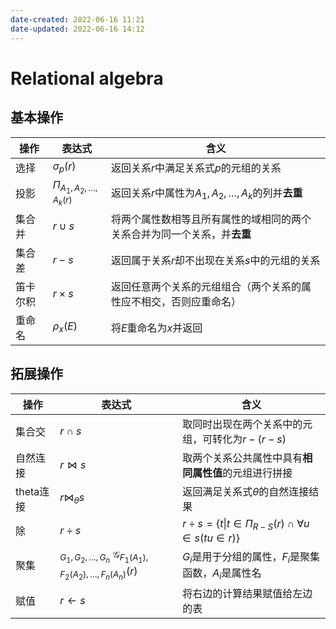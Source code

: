 ```yaml
---
date-created: 2022-06-16 11:21
date-updated: 2022-06-16 14:12
---
```


# Relational algebra

## 基本操作

| 操作   | 表达式                          | 含义                                      |
| ---- | ---------------------------- | --------------------------------------- |
| 选择   | $\sigma_p(r)$                | 返回关系$r$中满足关系式$p$的元组的关系                  |
| 投影   | $\Pi_{A_1,A_2,\dots,A_k(r)}$ | 返回关系$r$中属性为$A_1,A_2,\dots,A_k$的列并**去重** |
| 集合并  | $r\cup s$                    | 将两个属性数相等且所有属性的域相同的两个关系合并为同一个关系，并**去重**  |
| 集合差  | $r-s$                        | 返回属于关系$r$却不出现在关系$s$中的元组的关系              |
| 笛卡尔积 | $r\times s$                  | 返回任意两个关系的元组组合（两个关系的属性应不相交，否则应重命名）       |
| 重命名  | $\rho_{x}(E)$                | 将$E$重命名为$x$并返回                          |

## 拓展操作

| 操作      | 表达式                                                                        | 含义                                                                   |
| ------- | -------------------------------------------------------------------------- | -------------------------------------------------------------------- |
| 集合交     | $r\cap s$                                                                  | 取同时出现在两个关系中的元组，可转化为$r-(r-s)$                                         |
| 自然连接    | $r\bowtie s$                                                               | 取两个关系公共属性中具有**相同属性值**的元组进行拼接                                         |
| theta连接 | $r\bowtie_\theta s$                                                        | 返回满足关系式$\theta$的自然连接结果                                               |
| 除       | $r\div s$                                                                  | $r\div s =\{t \vert t\in\Pi_{R-S}(r)\cap \forall u \in s(tu\in r)\}$ |
| 聚集      | $_{G_1,G_2,\dots, G_n}\ \mathcal{G}_{F_1(A_1),F_2(A_2),\dots,F_n(A_n)}(r)$ | $G_i$是用于分组的属性，$F_i$是聚集函数，$A_i$是属性名                                   |
| 赋值      | $r\leftarrow s$                                                            | 将右边的计算结果赋值给左边的表                                                      |
